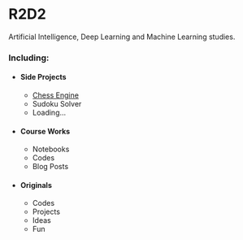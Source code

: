 # R2D2
Artificial Intelligence, Deep Learning and Machine Learning studies.
### Including:
* #### Side Projects
  * [Chess Engine](https://github.com/arncelik/BB-8/tree/master/Chess-Engine-with-ML)
  * Sudoku Solver
  * Loading...
* #### Course Works
  * Notebooks
  * Codes
  * Blog Posts
* #### Originals
  * Codes
  * Projects
  * Ideas
  * Fun
  
